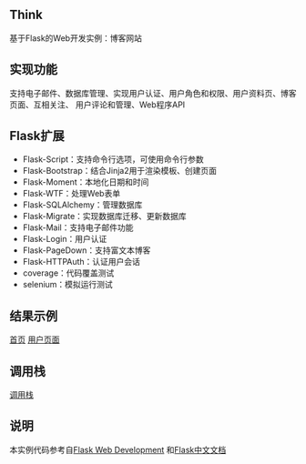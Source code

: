 ## Think
基于Flask的Web开发实例：博客网站

## 实现功能
支持电子邮件、数据库管理、实现用户认证、用户角色和权限、用户资料页、博客页面、互相关注、
用户评论和管理、Web程序API

## Flask扩展

- Flask-Script：支持命令行选项，可使用命令行参数
- Flask-Bootstrap：结合Jinja2用于渲染模板、创建页面
- Flask-Moment：本地化日期和时间
- Flask-WTF：处理Web表单
- Flask-SQLAlchemy：管理数据库
- Flask-Migrate：实现数据库迁移、更新数据库
- Flask-Mail：支持电子邮件功能
- Flask-Login：用户认证
- Flask-PageDown：支持富文本博客
- Flask-HTTPAuth：认证用户会话
- coverage：代码覆盖测试
- selenium：模拟运行测试

## 结果示例
[首页](https://github.com/zfrime/flasky/blob/master/doc/image/think_index.png)
[用户页面](https://github.com/zfrime/flasky/blob/master/doc/image/think_user.png)

## 调用栈
[调用栈](https://github.com/zfrime/flasky/blob/master/doc/image/call_stack.png)

## 说明
本实例代码参考自[Flask Web Development](https://github.com/miguelgrinberg/flasky)
和[Flask中文文档](http://docs.jinkan.org/docs/flask/index.html)
